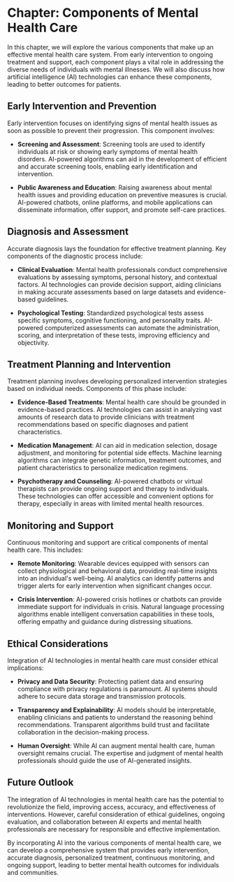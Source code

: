 Chapter: Components of Mental Health Care
=========================================

In this chapter, we will explore the various components that make up an effective mental health care system. From early intervention to ongoing treatment and support, each component plays a vital role in addressing the diverse needs of individuals with mental illnesses. We will also discuss how artificial intelligence (AI) technologies can enhance these components, leading to better outcomes for patients.

Early Intervention and Prevention
---------------------------------

Early intervention focuses on identifying signs of mental health issues as soon as possible to prevent their progression. This component involves:

* **Screening and Assessment**: Screening tools are used to identify individuals at risk or showing early symptoms of mental health disorders. AI-powered algorithms can aid in the development of efficient and accurate screening tools, enabling early identification and intervention.

* **Public Awareness and Education**: Raising awareness about mental health issues and providing education on preventive measures is crucial. AI-powered chatbots, online platforms, and mobile applications can disseminate information, offer support, and promote self-care practices.

Diagnosis and Assessment
------------------------

Accurate diagnosis lays the foundation for effective treatment planning. Key components of the diagnostic process include:

* **Clinical Evaluation**: Mental health professionals conduct comprehensive evaluations by assessing symptoms, personal history, and contextual factors. AI technologies can provide decision support, aiding clinicians in making accurate assessments based on large datasets and evidence-based guidelines.

* **Psychological Testing**: Standardized psychological tests assess specific symptoms, cognitive functioning, and personality traits. AI-powered computerized assessments can automate the administration, scoring, and interpretation of these tests, improving efficiency and objectivity.

Treatment Planning and Intervention
-----------------------------------

Treatment planning involves developing personalized intervention strategies based on individual needs. Components of this phase include:

* **Evidence-Based Treatments**: Mental health care should be grounded in evidence-based practices. AI technologies can assist in analyzing vast amounts of research data to provide clinicians with treatment recommendations based on specific diagnoses and patient characteristics.

* **Medication Management**: AI can aid in medication selection, dosage adjustment, and monitoring for potential side effects. Machine learning algorithms can integrate genetic information, treatment outcomes, and patient characteristics to personalize medication regimens.

* **Psychotherapy and Counseling**: AI-powered chatbots or virtual therapists can provide ongoing support and therapy to individuals. These technologies can offer accessible and convenient options for therapy, especially in areas with limited mental health resources.

Monitoring and Support
----------------------

Continuous monitoring and support are critical components of mental health care. This includes:

* **Remote Monitoring**: Wearable devices equipped with sensors can collect physiological and behavioral data, providing real-time insights into an individual's well-being. AI analytics can identify patterns and trigger alerts for early intervention when significant changes occur.

* **Crisis Intervention**: AI-powered crisis hotlines or chatbots can provide immediate support for individuals in crisis. Natural language processing algorithms enable intelligent conversation capabilities in these tools, offering empathy and guidance during distressing situations.

Ethical Considerations
----------------------

Integration of AI technologies in mental health care must consider ethical implications:

* **Privacy and Data Security**: Protecting patient data and ensuring compliance with privacy regulations is paramount. AI systems should adhere to secure data storage and transmission protocols.

* **Transparency and Explainability**: AI models should be interpretable, enabling clinicians and patients to understand the reasoning behind recommendations. Transparent algorithms build trust and facilitate collaboration in the decision-making process.

* **Human Oversight**: While AI can augment mental health care, human oversight remains crucial. The expertise and judgment of mental health professionals should guide the use of AI-generated insights.

Future Outlook
--------------

The integration of AI technologies in mental health care has the potential to revolutionize the field, improving access, accuracy, and effectiveness of interventions. However, careful consideration of ethical guidelines, ongoing evaluation, and collaboration between AI experts and mental health professionals are necessary for responsible and effective implementation.

By incorporating AI into the various components of mental health care, we can develop a comprehensive system that provides early intervention, accurate diagnosis, personalized treatment, continuous monitoring, and ongoing support, leading to better mental health outcomes for individuals and communities.
